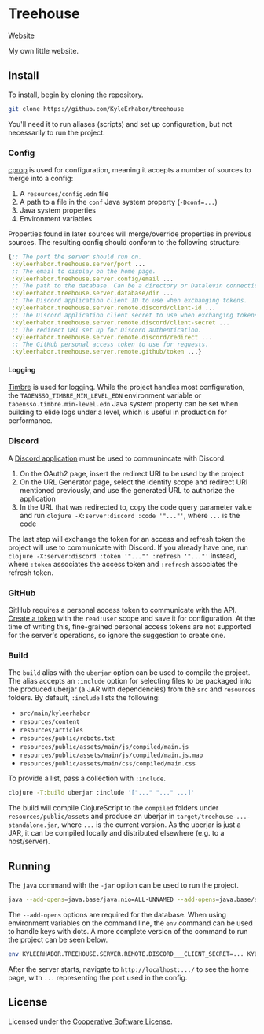 # Treehouse

[Website](https://kyleerhabor.com/)

My own little website.

## Install

To install, begin by cloning the repository.

```sh
git clone https://github.com/KyleErhabor/treehouse
```

You'll need it to run aliases (scripts) and set up configuration, but not necessarily to run the project.

### Config

[cprop](https://github.com/tolitius/cprop) is used for configuration, meaning it accepts a number of sources to
merge into a config:
1. A `resources/config.edn` file
2. A path to a file in the `conf` Java system property (`-Dconf=...`)
3. Java system properties
4. Environment variables

Properties found in later sources will merge/override properties in previous sources. The resulting config should
conform to the following structure:

```clojure
{;; The port the server should run on.
 :kyleerhabor.treehouse.server/port ...
 ;; The email to display on the home page.
 :kyleerhabor.treehouse.server.config/email ...
 ;; The path to the database. Can be a directory or Datalevin connection URI.
 :kyleerhabor.treehouse.server.database/dir ...
 ;; The Discord application client ID to use when exchanging tokens.
 :kyleerhabor.treehouse.server.remote.discord/client-id ...
 ;; The Discord application client secret to use when exchanging tokens.
 :kyleerhabor.treehouse.server.remote.discord/client-secret ...
 ;; The redirect URI set up for Discord authentication.
 :kyleerhabor.treehouse.server.remote.discord/redirect ...
 ;; The GitHub personal access token to use for requests.
 :kyleerhabor.treehouse.server.remote.github/token ...}
```

#### Logging

[Timbre](https://github.com/ptaoussanis/timbre) is used for logging. While the project handles most configuration, the
`TAOENSSO_TIMBRE_MIN_LEVEL_EDN` environment variable or `taoensso.timbre.min-level.edn` Java system property can be set
when building to elide logs under a level, which is useful in production for performance.

### Discord

A [Discord application](https://discord.com/developers/applications) must be used to communincate with Discord.
1. On the OAuth2 page, insert the redirect URI to be used by the project
2. On the URL Generator page, select the identify scope and redirect URI mentioned previously, and use the generated URL
to authorize the application
3. In the URL that was redirected to, copy the code query parameter value and run `clojure -X:server:discord :code '"..."'`,
where `...` is the code

The last step will exchange the token for an access and refresh token the project will use to communicate with Discord.
If you already have one, run `clojure -X:server:discord :token '"..."' :refresh '"..."'` instead, where `:token`
associates the access token and `:refresh` associates the refresh token.

### GitHub

GitHub requires a personal access token to communicate with the API. [Create a token](https://docs.github.com/en/authentication/keeping-your-account-and-data-secure/creating-a-personal-access-token#creating-a-personal-access-token-classic)
with the `read:user` scope and save it for configuration. At the time of writing this, fine-grained personal access
tokens are not supported for the server's operations, so ignore the suggestion to create one.

### Build

The `build` alias with the `uberjar` option can be used to compile the project. The alias accepts an `:include` option
for selecting files to be packaged into the produced uberjar (a JAR with dependencies) from the `src` and `resources`
folders. By default, `:include` lists the following:
- `src/main/kyleerhabor`
- `resources/content`
- `resources/articles`
- `resources/public/robots.txt`
- `resources/public/assets/main/js/compiled/main.js`
- `resources/public/assets/main/js/compiled/main.js.map`
- `resources/public/assets/main/css/compiled/main.css`

To provide a list, pass a collection with `:include`.

```sh
clojure -T:build uberjar :include '["..." "..." ...]'
```

The build will compile ClojureScript to the `compiled` folders under `resources/public/assets` and produce an uberjar in
`target/treehouse-...-standalone.jar`, where `...` is the current version. As the uberjar is just a JAR, it can be
compiled locally and distributed elsewhere (e.g. to a host/server).

## Running

The `java` command with the `-jar` option can be used to run the project.

```sh
java --add-opens=java.base/java.nio=ALL-UNNAMED --add-opens=java.base/sun.nio.ch=ALL-UNNAMED -jar target/treehouse-...-standalone.jar
```

The `--add-opens` options are required for the database. When using environment variables on the command line, the `env`
command can be used to handle keys with dots. A more complete version of the command to run the project can be seen below.

```sh
env KYLEERHABOR.TREEHOUSE.SERVER.REMOTE.DISCORD___CLIENT_SECRET=... KYLEERHABOR.TREEHOUSE.SERVER.REMOTE.GITHUB___TOKEN=... java -Dconf=... --add-opens=java.base/java.nio=ALL-UNNAMED --add-opens=java.base/sun.nio.ch=ALL-UNNAMED -jar target/treehouse-...-standalone.jar
```

After the server starts, navigate to `http://localhost:.../` to see the home page, with `...` representing the port used in the config.

## License

Licensed under the [Cooperative Software License](./LICENSE).
